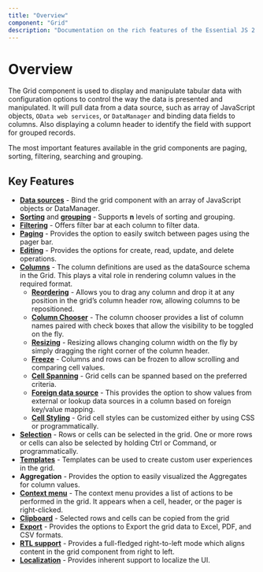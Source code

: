 ```yaml
---
title: "Overview"
component: "Grid"
description: "Documentation on the rich features of the Essential JS 2 DataGrid (DataTable) control, including built-in support for editing, filtering, grouping, paging, sorting, and exporting to Excel."
---
```


# Overview

The Grid component is used to display and manipulate tabular data with configuration options to control the way the data is presented and manipulated.
It will pull data from a data source, such as array of JavaScript objects,
`OData web services`, or `DataManager` and binding data fields to columns.
Also displaying a column header to identify the field with support for grouped records.

The most important features available in the grid components are paging, sorting, filtering, searching and grouping.

## Key Features

* [**Data sources**](./data-binding) - Bind the grid component with an array of JavaScript objects or DataManager.
* [**Sorting**](./sorting) and [**grouping**](./grouping) - Supports **n** levels of sorting and grouping.
* [**Filtering**](./filtering) - Offers filter bar at each column to filter data.
* [**Paging**](./paging) - Provides the option to easily switch between pages using the pager bar.
* [**Editing**](./edit) - Provides the options for create, read, update, and delete operations.
* [**Columns**](./columns) - The column definitions are used as the dataSource schema in the Grid. This plays a vital role in rendering column values in the required format.
    * [**Reordering**](./columns#reorder) - Allows you to drag any column and drop it at any position in the grid’s column header row, allowing columns to be repositioned.
    * [**Column Chooser**](./columns#column-chooser) - The column chooser provides a list of column names paired with check boxes that allow the visibility to be toggled on the fly.
    * [**Resizing**](./columns#column-resizing) - Resizing allows changing column width on the fly by simply dragging the right corner of the column header.
    * [**Freeze**](./scrolling#frozen-rows-and-columns) - Columns and rows can be frozen to allow scrolling and comparing cell values.
    * [**Cell Spanning**](./columns#column-spanning) - Grid cells can be spanned based on the preferred criteria.
    * [**Foreign data source**](./columns#foreign-key-column) - This provides the option to show values from external or lookup data sources in a column based on foreign key/value mapping.
    * [**Cell Styling**](./how-to#customize-column-styles) - Grid cell styles can be customized either by using CSS or programmatically.
* [**Selection**](./selection) - Rows or cells can be selected in the grid. One or more rows or cells can also be selected by holding Ctrl or Command, or programmatically.
* [**Templates**](./columns#column-template) - Templates can be used to create custom user experiences in the grid.
* **Aggregation** - Provides the option to easily visualized the Aggregates for column values.
* [**Context menu**](./context-menu) - The context menu provides a list of actions to be performed in the grid. It appears when a cell, header, or the pager is right-clicked.
* [**Clipboard**](./clipboard) - Selected rows and cells can be copied from the grid
* [**Export**](./pdf-export) - Provides the options to Export the grid data to Excel, PDF, and CSV formats.
* [**RTL support**](./global-local#right-to-left---rtl) - Provides a full-fledged right-to-left mode which aligns content in the grid component from right to left.
* [**Localization**](./global-local#localization) - Provides inherent support to localize the UI.
